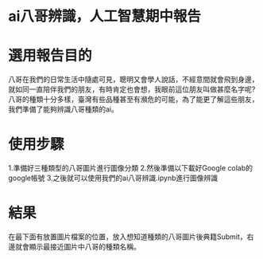 # ai八哥辨識，人工智慧期中報告

# 選用報告目的
八哥在我們的日常生活中隨處可見，聰明又會學人說話，不經意間就會飛到身邊，就如同一直陪伴我們的朋友，有時肯定也會想，我眼前這位朋友叫做甚麼名字呢?
八哥的種類十分多樣，臺灣有些品種甚至有瀕危的可能，為了能更了解這些朋友，我們準備了能夠辨識八哥種類的ai。

# 使用步驟
1.準備好三種類型的八哥圖片進行圖像分類
2.然後準備以下載好Google colab的google帳號
3.之後就可以使用我們的ai八哥辨識.ipynb進行圖像辨識

# 結果
在最下面有放置圖片檔案的位置，放入想知道種類的八哥圖片後典籍Submit，右邊就會顯示最接近圖片中八哥的種類名稱。




